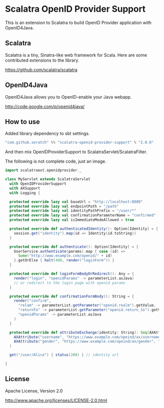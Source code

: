 # Scalatra OpenID Provider Support

This is an extension to Scalatra to build OpenID Provider application with OpenID4Java.

## Scalatra 

Scalatra is a tiny, Sinatra-like web framework for Scala. Here are some contributed extensions to the library.

https://github.com/scalatra/scalatra

## OpenID4Java

OpenID4Java allows you to OpenID-enable your Java webapp.

http://code.google.com/p/openid4java/


## How to use

Added library dependency to sbt settings.

```scala
"com.github.seratch" %% "scalatra-openid-provider-support" % "2.0.0"
```

And then mix OpenIDProviderSupport to ScalatraServlet/ScalatraFilter.

The following is not complete code, just an image.

```scala
import scalatraext.openidprovider._

class MyServlet extends ScalatraServlet
  with OpenIDProviderSupport
  with AXSupport
  with Logging {

  protected override lazy val baseUrl = "http://localhost:8080"
  protected override lazy val endpointPath = "/path"
  protected override lazy val identityPathPrefix = "/user/*"
  protected override lazy val confirmationParameterName = "confirmed"
  protected override lazy val isImmediateModeAllowed = true

  protected override def authenticatedIdentity(): Option[Identity] = {
    session.get("identity").map(id => Identity(id.toString))
  }

  protected override def authenticate(): Option[Identity] = {
    UserService.authenticate(params).map { case (id) =>
      Some("http://www.example.com/openid/" + id)
    }.getOrElse { halt(400, render("loginForm")) }
  }

  protected override def loginFormBodyOrRedirect(): Any = {
    render("login", "openidParams" -> parameterList.asJava)
    // or redirect to the login page with openid params
  }

  protected override def confirmationFormBody(): String = {
    render("confirm",
      "relam" -> parameterList.getParameter("openid.realm").getValue,
      "returnTo" -> parameterList.getParameter("openid.return_to").getValue,
      "openidParams" -> parameterList.asJava
    )
  }

  protected override def attributeExchange(identity: String): Seq[AXAttribute] = Seq(
    AXAttribute("username", "https://www.example.com/opeind/ax/username", "Alice"),
    AXAttribute("gender", "https://www.example.com/opeind/ax/gender", "Female")
  )

  get("/user/Alice") { status(200) } // identity url

}
```

## License

Apache License, Version 2.0

http://www.apache.org/licenses/LICENSE-2.0.html

